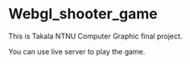 # Webgl_shooter_game
This is Takala NTNU Computer Graphic final project.

You can use live server to play the game.
